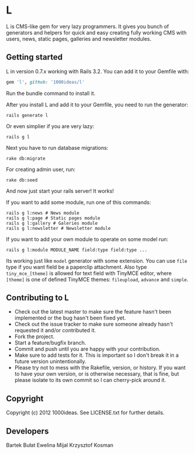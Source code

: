 # L

L is CMS-like gem for very lazy programmers. It gives you bunch of generators and helpers for quick and easy creating fully working CMS with users, news, static pages, galleries and newsletter modules.

## Getting started

L in version 0.7.x working with Rails 3.2. You can add it to your Gemfile with:

```ruby
gem 'l', github: '1000ideas/l'
```

Run the bundle command to install it.

After you install L and add it to your Gemfile, you need to run the generator:

```console
rails generate l
```

Or even simplier if you are very lazy:

```console
rails g l
```

Next you have to run database migrations:

```console
rake db:migrate
```

For creating admin user, run:

```console
rake db:seed
```

And now just start your rails server! It works!

If you want to add some module, run one of this commands:

```console
rails g l:news # News module
rails g l:page # Static pages module
rails g l:gallery # Galeries module
rails g l:newsletter # Newsletter module
```

If you want to add your own module to operate on some model run:

```console
rails g l:module MODULE_NAME field:type field:type ...
```

Its working just like `model` generator with some extension. You can use `file` type if you want field be a paperclip attachment. Also type `tiny_mce_[theme]` is allowed for text field with TinyMCE editor, where `[theme]` is one of defined TinyMCE themes: `fileupload`, `advance` and `simple`.



## Contributing to L
 
* Check out the latest master to make sure the feature hasn't been implemented or the bug hasn't been fixed yet.
* Check out the issue tracker to make sure someone already hasn't requested it and/or contributed it.
* Fork the project.
* Start a feature/bugfix branch.
* Commit and push until you are happy with your contribution.
* Make sure to add tests for it. This is important so I don't break it in a future version unintentionally.
* Please try not to mess with the Rakefile, version, or history. If you want to have your own version, or is otherwise necessary, that is fine, but please isolate to its own commit so I can cherry-pick around it.

## Copyright

Copyright (c) 2012 1000ideas. 
See LICENSE.txt for further details.

## Developers

Bartek Bułat
Ewelina Mijal
Krzysztof Kosman
